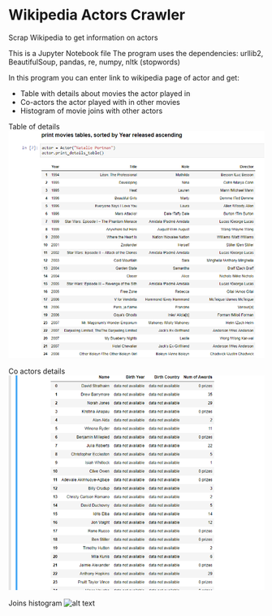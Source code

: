 # Wikipedia Actors Crawler
Scrap Wikipedia to get information on actors

This is a Jupyter Notebook file
The program uses the dependencies:
  urllib2, BeautifulSoup, pandas, re, numpy, nltk (stopwords)

In this program you can enter link to wikipedia page of actor and get:
* Table with details about movies the actor played in
* Co-actors the actor played with in other movies
* Histogram of movie joins with other actors

Table of details
![alt text](https://github.com/alongalperin/wikipedia_actors_crawler/blob/master/images/actor_table.PNG "Table of actor details")

Co actors details
![alt text](https://github.com/alongalperin/wikipedia_actors_crawler/blob/master/images/coactorslist.PNG "Info about other co-actors")

Joins histogram 
![alt text](https://github.com/alongalperin/wikipedia_actors_crawler/blob/master/images/Joactorslist.PNG "Join historgam")
